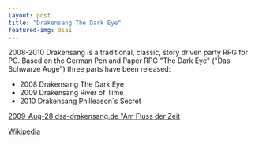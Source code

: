 ```yaml
---
layout: post
title: "Drakensang The Dark Eye"
featured-img: dsa1
---
```

2008-2010 Drakensang is a traditional, classic,  story driven party RPG for PC. Based on the German Pen and Paper RPG "The Dark Eye" ("Das Schwarze Auge") three parts have been released:

* 2008 Drakensang The Dark Eye 
* 2009 Drakensang River of Time
* 2010 Drakensang Philleason´s Secret

[2009-Aug-28  dsa-drakensang.de "Am Fluss der Zeit](https://www.dsa-drakensang.de/?go=GamesComInterview1)

[Wikipedia](https://en.wikipedia.org/wiki/Drakensang:_The_Dark_Eye)

